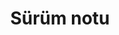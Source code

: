 ﻿---
title: Sürüm notu
second_title: Aspose.Cells Cloud Documen
type: docs
url: /tr/release-notes/
description: Aspose.Cells Bulut, oluşturma, dönüştürme, birleştirme, bölme, koruma, iç nesne işlemleri vb. için Excel'i destekler
weight: 40
---
